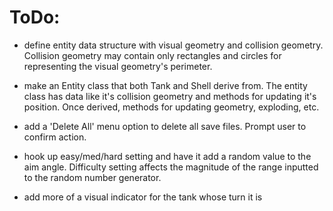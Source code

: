 # ToDo:

* define entity data structure with visual geometry and collision geometry. Collision geometry may contain only rectangles
and circles for representing the visual geometry's perimeter.

* make an Entity class that both Tank and Shell derive from. The entity class has data like it's collision geometry and methods for updating it's position. Once derived, methods for updating geometry, exploding, etc.

* add a 'Delete All' menu option to delete all save files. Prompt user to confirm action.

* hook up easy/med/hard setting and have it add a random value to the aim angle. Difficulty setting affects the magnitude of the range inputted to the random number generator.

* add more of a visual indicator for the tank whose turn it is